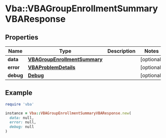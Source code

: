 # Vba::VBAGroupEnrollmentSummaryVBAResponse

## Properties

| Name | Type | Description | Notes |
| ---- | ---- | ----------- | ----- |
| **data** | [**VBAGroupEnrollmentSummary**](VBAGroupEnrollmentSummary.md) |  | [optional] |
| **error** | [**VBAProblemDetails**](VBAProblemDetails.md) |  | [optional] |
| **debug** | [**Debug**](Debug.md) |  | [optional] |

## Example

```ruby
require 'vba'

instance = Vba::VBAGroupEnrollmentSummaryVBAResponse.new(
  data: null,
  error: null,
  debug: null
)
```

